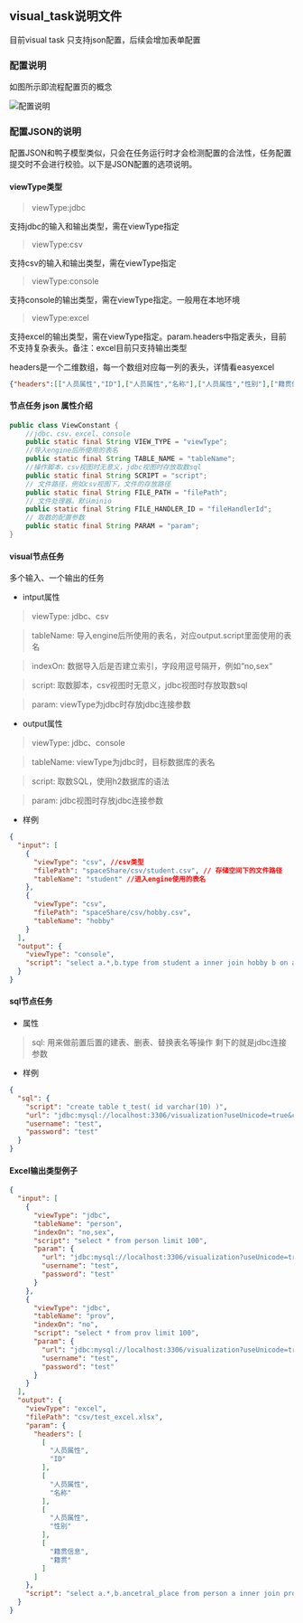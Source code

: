 ## visual_task说明文件

目前visual task 只支持json配置，后续会增加表单配置

### 配置说明

如图所示即流程配置页的概念

![配置说明](https://gitee.com/pan-rr/visualization/raw/master/pic/配置说明.png)

### 配置JSON的说明

配置JSON和鸭子模型类似，只会在任务运行时才会检测配置的合法性，任务配置提交时不会进行校验。以下是JSON配置的选项说明。


#### viewType类型

> viewType:jdbc

支持jdbc的输入和输出类型，需在viewType指定

> viewType:csv

支持csv的输入和输出类型，需在viewType指定

> viewType:console

支持console的输出类型，需在viewType指定。一般用在本地环境

> viewType:excel

支持excel的输出类型，需在viewType指定。param.headers中指定表头，目前不支持复杂表头。备注：excel目前只支持输出类型

headers是一个二维数组，每一个数组对应每一列的表头，详情看easyexcel
```json
{"headers":[["人员属性","ID"],["人员属性","名称"],["人员属性","性别"],["籍贯信息","籍贯"]]}
```
#### 节点任务 json 属性介绍

```java
public class ViewConstant {
    //jdbc、csv、excel、console
    public static final String VIEW_TYPE = "viewType";
    //导入engine后所使用的表名
    public static final String TABLE_NAME = "tableName";
    //操作脚本，csv视图时无意义，jdbc视图时存放取数sql
    public static final String SCRIPT = "script";
    // 文件路径，例如csv视图下，文件的存放路径
    public static final String FILE_PATH = "filePath";
    // 文件处理器。默认minio
    public static final String FILE_HANDLER_ID = "fileHandlerId";
    // 取数的配置参数
    public static final String PARAM = "param";
}
```

#### visual节点任务

多个输入、一个输出的任务

+ intput属性

> viewType: jdbc、csv

> tableName: 导入engine后所使用的表名，对应output.script里面使用的表名

> indexOn: 数据导入后是否建立索引，字段用逗号隔开，例如“no,sex“

> script: 取数脚本，csv视图时无意义，jdbc视图时存放取数sql

> param: viewType为jdbc时存放jdbc连接参数

+ output属性

> viewType: jdbc、console

> tableName: viewType为jdbc时，目标数据库的表名

> script: 取数SQL，使用h2数据库的语法

> param: jdbc视图时存放jdbc连接参数

+ 样例

```json
{
  "input": [
    {
      "viewType": "csv", //csv类型
      "filePath": "spaceShare/csv/student.csv", // 存储空间下的文件路径
      "tableName": "student" //进入engine使用的表名
    },
    {
      "viewType": "csv",
      "filePath": "spaceShare/csv/hobby.csv",
      "tableName": "hobby"
    }
  ],
  "output": {
    "viewType": "console",
    "script": "select a.*,b.type from student a inner join hobby b on a.no = b.no"
  }
}
```
#### sql节点任务

+ 属性

> sql: 用来做前置后置的建表、删表、替换表名等操作
> 剩下的就是jdbc连接参数

+ 样例

```json
{
  "sql": {
    "script": "create table t_test( id varchar(10) )",
    "url": "jdbc:mysql://localhost:3306/visualization?useUnicode=true&characterEncoding=utf8",
    "username": "test",
    "password": "test"
  }
}
```

#### Excel输出类型例子

```json
{
  "input": [
    {
      "viewType": "jdbc",
      "tableName": "person",
      "indexOn": "no,sex",
      "script": "select * from person limit 100",
      "param": {
        "url": "jdbc:mysql://localhost:3306/visualization?useUnicode=true&characterEncoding=utf8",
        "username": "test",
        "password": "test"
      }
    },
    {
      "viewType": "jdbc",
      "tableName": "prov",
      "indexOn": "no",
      "script": "select * from prov limit 100",
      "param": {
        "url": "jdbc:mysql://localhost:3306/visualization?useUnicode=true&characterEncoding=utf8",
        "username": "test",
        "password": "test"
      }
    }
  ],
  "output": {
    "viewType": "excel",
    "filePath": "csv/test_excel.xlsx",
    "param": {
      "headers": [
        [
          "人员属性",
          "ID"
        ],
        [
          "人员属性",
          "名称"
        ],
        [
          "人员属性",
          "性别"
        ],
        [
          "籍贯信息",
          "籍贯"
        ]
      ]
    },
    "script": "select a.*,b.ancetral_place from person a inner join prov b on a.no = b.no"
  }
}
```
